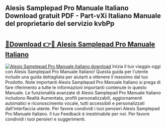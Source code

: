 ## Alesis Samplepad Pro Manuale Italiano Download gratuit PDF - Part-vXi Italiano Manuale del proprietario del servizio kvbPp

# <h2><a href="http://dfavfsr.blite.top/?on=Alesis+Samplepad+Pro+Manuale+Italiano">🔗Download 👉🔴 Alesis Samplepad Pro Manuale Italiano</a></h2>

[![Alesis Samplepad Pro Manuale Italiano download](https://i.imgur.com/lujVjoI.png)](http://dfavfsr.blite.top/?on=Alesis+Samplepad+Pro+Manuale+Italiano)
Inizia il tuo viaggio oggi con Alesis Samplepad Pro Manuale Italiano! Questa guida per l'utente include una guida dettagliata per aiutarti a ottenere il massimo dal tuo Prodotto. Note importanti Alesis Samplepad Pro Manuale Italiano si prega di fare riferimento a tutte le informazioni importanti contenute in questo Manuale. Le funzionalità avanzate di Alesis Samplepad Pro Manuale Italiano includono Realtà Aumentata, profili personalizzabili, aggiornamenti automatici e riconoscimento vocale, tutti accessibili e personalizzati dall'interfaccia utente. Per favore condividi i tuoi pensieri Alesis Samplepad Pro Manuale Italiano. Il tuo Feedback è inestimabile per noi. Per favore condividi i tuoi pensieri e suggerimenti.
